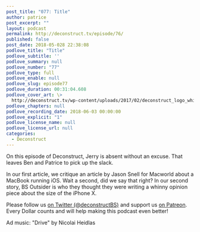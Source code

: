 ```yaml
---
post_title: "077: Title"
author: patrice
post_excerpt: ""
layout: podcast
permalink: http://deconstruct.tv/episode/76/
published: false
post_date: 2018-05-028 22:38:08
podlove_title: "Title"
podlove_subtitle: ''
podlove_summary: null
podlove_number: "77"
podlove_type: full
podlove_enable: null
podlove_slug: episode77
podlove_duration: 00:31:04.608
podlove_cover_art: \>
  http://deconstruct.tv/wp-content/uploads/2017/02/deconstruct_logo_white.png
podlove_chapters: null
podlove_recording_date: 2018-06-03 00:00:00
podlove_explicit: "1"
podlove_license_name: null
podlove_license_url: null
categories:
  - Deconstruct
---
```

<p> On this episode of Deconstruct, Jerry is absent without an excuse.  That leaves Ben and Patrice to pick up the slack.  </p>
<p>In our first article, we critique an article by Jason Snell for Macworld about a MacBook running iOS.  Wait a second, did we say that right?  In our second story, BS Outsider is who they thought they were writing a whinny opinion piece about the size of the iPhone X.</p>
<p>Please follow us <a href="http://twitter.com/deconstructBS">on Twitter (@deconstructBS)</a> and support us <a href="http://patreon.com/deconstruct">on Patreon</a>. Every Dollar counts and will help making this podcast even better!</p>
<p>Ad music: "Drive" by Nicolai Heidlas</p>